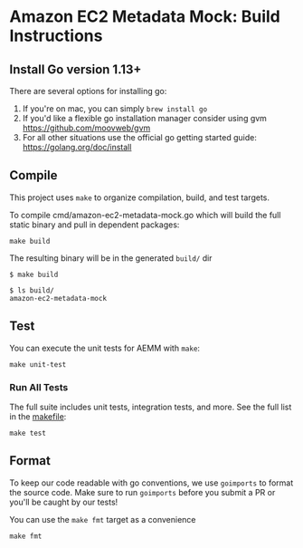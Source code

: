 # Amazon EC2 Metadata Mock: Build Instructions

## Install Go version 1.13+

There are several options for installing go:

1. If you're on mac, you can simply `brew install go`
2. If you'd like a flexible go installation manager consider using gvm https://github.com/moovweb/gvm
3. For all other situations use the official go getting started guide: https://golang.org/doc/install

## Compile

This project uses `make` to organize compilation, build, and test targets.

To compile cmd/amazon-ec2-metadata-mock.go which will build the full static binary and pull in dependent packages:
```
make build
```

The resulting binary will be in the generated `build/` dir

```
$ make build

$ ls build/
amazon-ec2-metadata-mock
```

## Test

You can execute the unit tests for AEMM with `make`:

```
make unit-test
```


### Run All Tests

The full suite includes unit tests, integration tests, and more. See the full list in the [makefile](https://github.com/aws/amazon-ec2-metadata-mock/blob/master/Makefile): 

```
make test
```

## Format

To keep our code readable with go conventions, we use `goimports` to format the source code.
Make sure to run `goimports` before you submit a PR or you'll be caught by our tests! 

You can use the `make fmt` target as a convenience
```
make fmt
```
